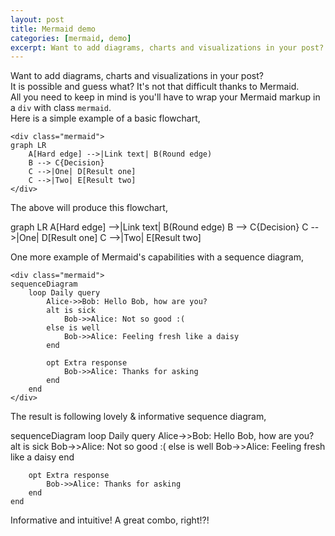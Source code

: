```yaml
---
layout: post
title: Mermaid demo
categories: [mermaid, demo]
excerpt: Want to add diagrams, charts and visualizations in your post? Read on then...
---
```


Want to add diagrams, charts and visualizations in your post?  
It is possible and guess what? It's not that difficult thanks to Mermaid.  
All you need to keep in mind is you'll have to wrap your Mermaid markup in a `div` with class `mermaid`.  
Here is a simple example of a basic flowchart,  
```
<div class="mermaid">
graph LR
    A[Hard edge] -->|Link text| B(Round edge)
    B --> C{Decision}
    C -->|One| D[Result one]
    C -->|Two| E[Result two]
</div>
```  
The above will produce this flowchart,  

<div class="mermaid">
graph LR
    A[Hard edge] -->|Link text| B(Round edge)
    B --> C{Decision}
    C -->|One| D[Result one]
    C -->|Two| E[Result two]
</div>  

One more example of Mermaid's capabilities with a sequence diagram,  
```
<div class="mermaid">
sequenceDiagram
    loop Daily query
        Alice->>Bob: Hello Bob, how are you?
        alt is sick
            Bob->>Alice: Not so good :(
        else is well
            Bob->>Alice: Feeling fresh like a daisy
        end

        opt Extra response
            Bob->>Alice: Thanks for asking
        end
    end
</div>
```  

The result is following lovely & informative sequence diagram,  

<div class="mermaid">
sequenceDiagram
    loop Daily query
        Alice->>Bob: Hello Bob, how are you?
        alt is sick
            Bob->>Alice: Not so good :(
        else is well
            Bob->>Alice: Feeling fresh like a daisy
        end

        opt Extra response
            Bob->>Alice: Thanks for asking
        end
    end
</div>  

Informative and intuitive! A great combo, right!?! 
